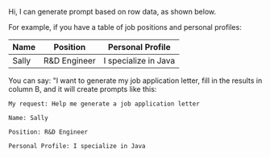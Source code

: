 Hi, I can generate prompt based on row data, as shown below.

For example, if you have a table of job positions and personal profiles:

| Name  | Position     | Personal Profile     |
| ----- | ------------ | -------------------- |
| Sally | R&D Engineer | I specialize in Java |

You can say: "I want to generate my job application letter, fill in the results in column B, and it will create prompts like this:

```
My request: Help me generate a job application letter

Name: Sally

Position: R&D Engineer

Personal Profile: I specialize in Java

```

